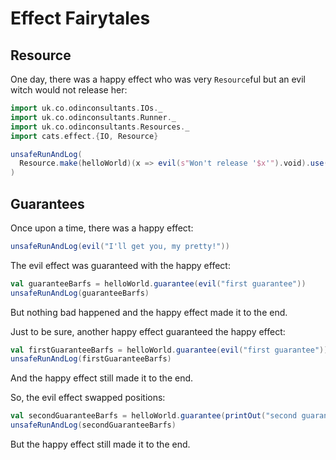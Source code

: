 # Effect Fairytales

## Resource

One day, there was a happy effect who was very `Resource`ful but an evil
witch would not release her: 

```scala mdoc
import uk.co.odinconsultants.IOs._
import uk.co.odinconsultants.Runner._
import uk.co.odinconsultants.Resources._
import cats.effect.{IO, Resource}

unsafeRunAndLog( 
  Resource.make(helloWorld)(x => evil(s"Won't release '$x'").void).use(x => printOut(s"use '$x'"))
)
```

## Guarantees

Once upon a time, there was a happy effect:

```scala mdoc
unsafeRunAndLog(evil("I'll get you, my pretty!"))
```

The evil effect was guaranteed with the happy effect:
```scala mdoc
val guaranteeBarfs = helloWorld.guarantee(evil("first guarantee"))
unsafeRunAndLog(guaranteeBarfs)

```
But nothing bad happened and the happy effect made it to the end.

Just to be sure, another happy effect guaranteed the happy effect:

```scala mdoc
val firstGuaranteeBarfs = helloWorld.guarantee(evil("first guarantee")).guarantee(printOut("second guarantee").void) 
unsafeRunAndLog(firstGuaranteeBarfs)

```
And the happy effect still made it to the end.

So, the evil effect swapped positions:
```scala mdoc
val secondGuaranteeBarfs = helloWorld.guarantee(printOut("second guarantee").void).guarantee(evil("first guarantee")) 
unsafeRunAndLog(secondGuaranteeBarfs)
```
But the happy effect still made it to the end.